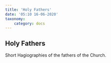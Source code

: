 ```yaml
---
title: 'Holy Fathers'
date: '05:10 16-06-2020'
taxonomy:
    category: docs
---
```


## Holy Fathers

Short Hagiographies of the fathers of the Church.